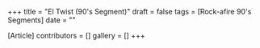 +++
title = "El Twist (90's Segment)"
draft = false
tags = [Rock-afire 90's Segments]
date = ""

[Article]
contributors = []
gallery = []
+++